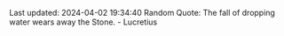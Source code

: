 Last updated: 2024-04-02 19:34:40
Random Quote: The fall of dropping water wears away the Stone. - Lucretius
